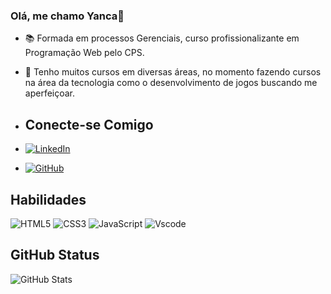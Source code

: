 ### Olá, me chamo Yanca👋

- 📚 Formada em processos Gerenciais, curso profissionalizante em Programação Web pelo CPS.
- 🌱 Tenho muitos cursos em diversas áreas, no momento fazendo cursos na área da tecnologia como o desenvolvimento de jogos buscando me aperfeiçoar.

- ## Conecte-se Comigo
- [![LinkedIn](https://img.shields.io/badge/LinkedIn-0077B5?style=for-the-badge&logo=linkedin&logoColor=white)](https://www.linkedin.com/in/yancamarsura/)
- [![GitHub](https://img.shields.io/badge/GitHub-100000?style=for-the-badge&logo=github&logoColor=white)](https://github.com/yancamarsura)
 ## Habilidades
 ![HTML5](https://img.shields.io/badge/HTML5-E34F26?style=for-the-badge&logo=html5&logoColor=white)
 ![CSS3](https://img.shields.io/badge/CSS3-1572B6?style=for-the-badge&logo=css3&logoColor=white)
 ![JavaScript](https://img.shields.io/badge/JavaScript-F7DF1E?style=for-the-badge&logo=javascript&logoColor=black)
 ![Vscode](https://img.shields.io/badge/Vscode-007ACC?style=for-the-badge&logo=visual-studio-code&logoColor=white)
 
 ## GitHub Status
 ![GitHub Stats](https://github-readme-stats.vercel.app/api?username=yancamarsura&theme=transparent&bg_color=000&border_color=30A3DC&show_icons=true&icon_color=30A3DC&title_color=E94D5F&text_color=FFF)


